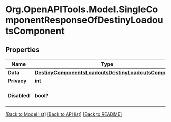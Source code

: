 # Org.OpenAPITools.Model.SingleComponentResponseOfDestinyLoadoutsComponent

## Properties

Name | Type | Description | Notes
------------ | ------------- | ------------- | -------------
**Data** | [**DestinyComponentsLoadoutsDestinyLoadoutsComponent**](DestinyComponentsLoadoutsDestinyLoadoutsComponent.md) |  | [optional] 
**Privacy** | **int** |  | [optional] 
**Disabled** | **bool?** | If true, this component is disabled. | [optional] 

[[Back to Model list]](../README.md#documentation-for-models) [[Back to API list]](../README.md#documentation-for-api-endpoints) [[Back to README]](../README.md)

